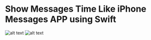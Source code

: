 # Show Messages Time Like iPhone Messages APP using Swift 
![alt text](screenshots/IMG_3234.jpg "Description goes here")
![alt text](screenshots/IMG_3235.jpg "Description goes here")
